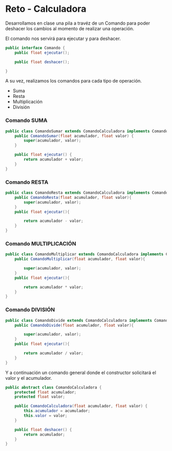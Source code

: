 # Reto - Calculadora

Desarrollamos en clase una pila a travéz de un Comando para poder deshacer los cambios al momento de realizar una operación.


El comando nos servirá para ejecutar y para deshacer.

```java
public interface Comando {
    public float ejecutar();

    public float deshacer();

}
```

A su vez, realizamos los comandos para cada tipo de operación.

- Suma
- Resta
- Multiplicación
- División


### Comando SUMA

```java
public class ComandoSumar extends ComandoCalculadora implements Comando {
    public ComandoSumar(float acumulador, float valor) {
        super(acumulador, valor);
    }

    public float ejecutar() {
        return acumulador + valor;
    }
}
```

### Comando RESTA

```java
public class ComandoResta extends ComandoCalculadora implements Comando{
    public ComandoResta(float acumulador, float valor){
        super(acumulador, valor);
    }
    public float ejecutar(){

        return acumulador - valor;
    }
}
```

### Comando MULTIPLICACIÓN

```java
public class ComandoMultiplicar extends ComandoCalculadora implements Comando{
    public ComandoMultiplicar(float acumulador, float valor){

        super(acumulador, valor);
    }
    public float ejecutar(){

        return acumulador * valor;
    }
}
```

### Comando DIVISIÓN

```java
public class ComandoDivide extends ComandoCalculadora implements Comando{
    public ComandoDivide(float acumulador, float valor){

        super(acumulador, valor);
    }
    public float ejecutar(){

        return acumulador / valor;
    }
}
```

Y a continuación un comando general donde el constructor solicitará el valor y el acumulador.


```java
public abstract class ComandoCalculadora {
    protected float acumulador;
    protected float valor;

    public ComandoCalculadora(float acumulador, float valor) {
        this.acumulador = acumulador;
        this.valor = valor;
    }

    public float deshacer() {
        return acumulador;
    }
}
```